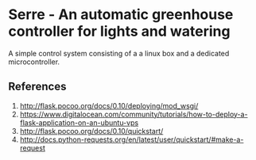 # Serre - An automatic greenhouse controller for lights and watering
A simple control system consisting of a a linux box and a dedicated microcontroller.

## References
1. http://flask.pocoo.org/docs/0.10/deploying/mod_wsgi/
2. https://www.digitalocean.com/community/tutorials/how-to-deploy-a-flask-application-on-an-ubuntu-vps
3. http://flask.pocoo.org/docs/0.10/quickstart/
4. http://docs.python-requests.org/en/latest/user/quickstart/#make-a-request

